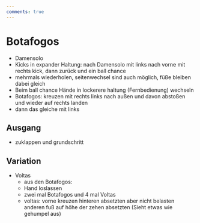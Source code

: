 ```yaml
---
comments: true
---
```

# Botafogos

- Damensolo
- Kicks in expander Haltung: nach Damensolo mit links nach vorne mit rechts kick, dann zurück und ein ball chance
- mehrmals wiederholen, seitenwechsel sind auch möglich, füße bleiben dabei gleich
- Beim ball chance Hände in lockerere haltung (Fernbedienung) wechseln
- Botafogos: kreuzen mit  rechts links nach außen und davon abstoßen und wieder auf rechts landen
- dann das gleiche mit links

## Ausgang

 - zuklappen und grundschritt

## Variation

- Voltas
    - aus den Botafogos:
    - Hand loslassen
    - zwei mal Botafogos und 4 mal Voltas
    - voltas: vorne kreuzen hinteren absetzten aber nicht belasten anderen fuß auf höhe der zehen absetzten (Sieht etwas wie gehumpel aus)
